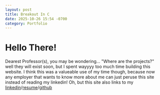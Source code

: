 ```yaml
---
layout: post
title: Breakout In C
date: 2025-10-26 15:54 -0700
category: Portfolio
---
```


# Hello There!
Dearest Professor(s), you may be wondering... "Where are the projects?" well they will exist soon, but I spent wayyyy too much time building this website. I think this was a valueable use of my time though, because now any employer that wants to know more about me can just peruse this site instead of reading my linkedin! Oh, but this site also links to my [linkedin](https://www.linkedin.com/in/ohansen22)/[resume](/assets/documents/oliver_hansen_resume.pdf)/[github](https://github.com/formalpenguin22)
